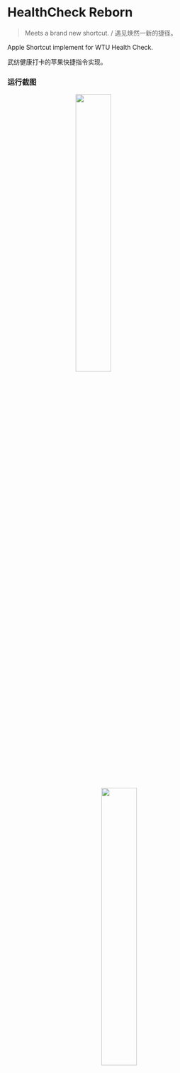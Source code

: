 # HealthCheck Reborn

> Meets a brand new shortcut. / 遇见焕然一新的捷径。

Apple Shortcut implement for WTU Health Check.

武纺健康打卡的苹果快捷指令实现。



### 运行截图

<center>
	<img src="https://www.helloimg.com/images/2022/04/30/R2211b.png" width="40%" height="40%" />
	&emsp;&emsp;&emsp;&emsp;&emsp;&emsp;&emsp;&emsp;
	<img src="https://www.helloimg.com/images/2022/04/30/R22PkK.png" width="40%" height="40%" />
	<br/>
	&emsp;&emsp;&emsp;&emsp;&emsp;&emsp;&emsp;&emsp;
	&emsp;&emsp;&emsp;&emsp;&emsp;&emsp;&emsp;&emsp;
	&emsp;&emsp;&emsp;&emsp;&emsp;&emsp;&emsp;&emsp;
</center>



